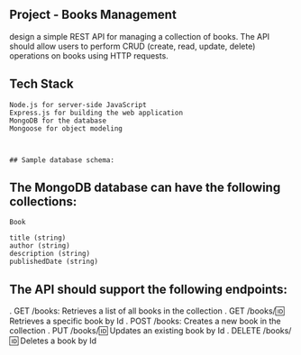 ## Project - Books Management

design a simple REST API for managing a collection of books. The API should
allow users to perform CRUD (create, read, update, delete) operations on books using HTTP
requests.






## Tech Stack

    Node.js for server-side JavaScript
    Express.js for building the web application
    MongoDB for the database
    Mongoose for object modeling
    


    ## Sample database schema:

## The MongoDB database can have the following collections:

    Book

    title (string)
    author (string)
    description (string)
    publishedDate (string)

  

## The API should support the following endpoints:

 . GET /books: Retrieves a list of all books in the collection
 . GET /books/:id: Retrieves a specific book by Id
 . POST /books: Creates a new book in the collection
 . PUT /books/:id: Updates an existing book by Id
 . DELETE /books/:id: Deletes a book by Id